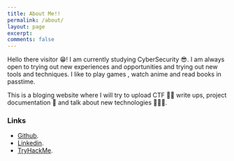 ```yaml
---
title: About Me!!
permalink: /about/
layout: page
excerpt: 
comments: false
---
```


Hello there visitor 😁! I am currently studying CyberSecurity 😎. I am always open to trying out new experiences and opportunities and trying out new tools and techniques. I like to play games , watch anime and read books in passtime. 

This is a bloging website where I will try to upload CTF 🏴‍☠️ write ups, project documentation 📃 and talk about new technologies 👨🏿‍💻. 


### **Links**

- <a href="https://github.com/limon768" target="_blank" rel="noopener">Github</a>.
- <a href="https://www.linkedin.com/in/abir-limon-373270143/" target="_blank" rel="noopener">Linkedin</a>.
- <a href="https://tryhackme.com/p/limon768" target="_blank" rel="noopener">TryHackMe</a>.

